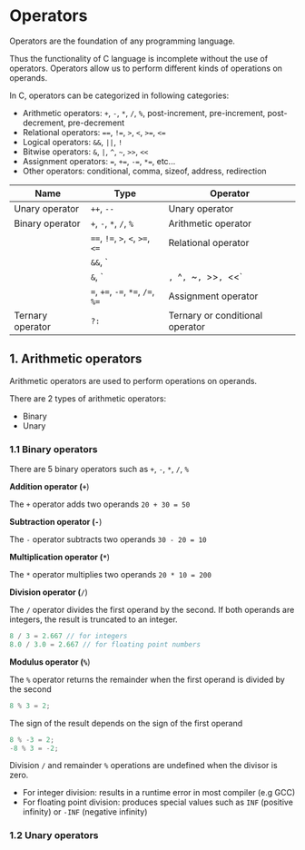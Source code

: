 # Operators

Operators are the foundation of any programming language.

Thus the functionality of C language is incomplete without the use of operators. Operators allow us to perform different kinds of operations on operands.

In C, operators can be categorized in following categories:

* Arithmetic operators: `+`, `-`, `*`, `/`, `%`, post-increment, pre-increment, post-decrement, pre-decrement
* Relational operators: `==`, `!=`, `>`, `<`, `>=`, `<=`
* Logical operators: `&&`, `||`, `!`
* Bitwise operators: `&`, `|`, `^`, `~`, `>>`, `<<`
* Assignment operators: `=`, `+=`, `-=`, `*=`, etc...
* Other operators: conditional, comma, sizeof, address, redirection

| Name             | Type                              | Operator                        |
| ---------------- | --------------------------------- | ------------------------------- |
| Unary operator   | `++`, `--`                        | Unary operator                  |
| Binary operator  | `+`, `-`, `*`, `/`, `%`           | Arithmetic operator             |
|                  | `==`, `!=`, `>`, `<`, `>=`, `<=`  | Relational operator             |
|                  | `&&`, `||`, `!`                   | Logical operator                |
|                  | `&`, `|`, `^`, `~`, `>>`, `<<`    | Bitwise operator                |
|                  | `=`, `+=`, `-=`, `*=`, `/=`, `%=` | Assignment operator             |
| Ternary operator | `?:`                              | Ternary or conditional operator |

## 1. Arithmetic operators

Arithmetic operators are used to perform operations on operands.

There are 2 types of arithmetic operators:

* Binary
* Unary

### 1.1 Binary operators

There are 5 binary operators such as `+`, `-`, `*`, `/`, `%`

**Addition operator (`+`**)

The `+` operator adds two operands ` 20 + 30 = 50 `

**Subtraction operator (`-`**)

The `-` operator subtracts two operands `30 - 20 = 10`

**Multiplication operator (`*`**)

The `*` operator multiplies two operands `20 * 10 = 200`

**Division operator (`/`**)

The `/` operator divides the first operand by the second. If both operands are integers, the result is truncated to an integer.

```c
8 / 3 = 2.667 // for integers
8.0 / 3.0 = 2.667 // for floating point numbers
```

**Modulus operator (`%`**)

The `%` operator returns the remainder when the first operand is divided by the second

```c
8 % 3 = 2;
```

The sign of the result depends on the sign of the first operand

```c
8 % -3 = 2;
-8 % 3 = -2;
```

Division `/` and remainder `%` operations are undefined when the divisor is zero.

* For integer division: results in a runtime error in most compiler (e.g GCC)
* For floating point division: produces special values such as `INF` (positive infinity) or `-INF` (negative infinity)

### 1.2 Unary operators

